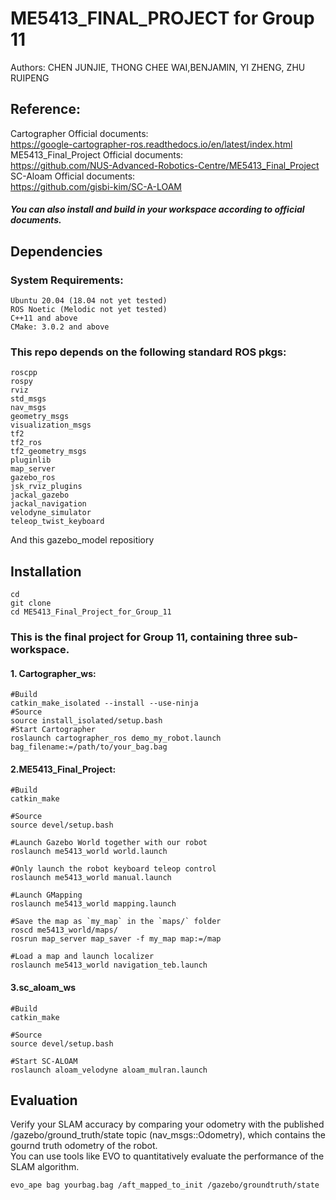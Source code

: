 # ME5413_FINAL_PROJECT for Group 11  

Authors: CHEN JUNJIE, THONG CHEE WAI,BENJAMIN, YI ZHENG, ZHU RUIPENG

## Reference:  

Cartographer Official documents:  
https://google-cartographer-ros.readthedocs.io/en/latest/index.html  
ME5413_Final_Project Official documents:  
https://github.com/NUS-Advanced-Robotics-Centre/ME5413_Final_Project  
SC-Aloam Official documents:  
https://github.com/gisbi-kim/SC-A-LOAM  

##### You can also install and build in your workspace according to official documents.

## Dependencies

### System Requirements:

    Ubuntu 20.04 (18.04 not yet tested)
    ROS Noetic (Melodic not yet tested)
    C++11 and above
    CMake: 3.0.2 and above
    
### This repo depends on the following standard ROS pkgs:

    roscpp
    rospy
    rviz
    std_msgs
    nav_msgs
    geometry_msgs
    visualization_msgs
    tf2
    tf2_ros
    tf2_geometry_msgs
    pluginlib
    map_server
    gazebo_ros
    jsk_rviz_plugins
    jackal_gazebo
    jackal_navigation
    velodyne_simulator
    teleop_twist_keyboard

And this gazebo_model repositiory  

## Installation   

    cd  
    git clone  
    cd ME5413_Final_Project_for_Group_11   

### This is the final project for Group 11, containing three sub-workspace.
#### 1. Cartographer_ws:

    #Build
    catkin_make_isolated --install --use-ninja
    #Source
    source install_isolated/setup.bash
    #Start Cartographer
    roslaunch cartographer_ros demo_my_robot.launch bag_filename:=/path/to/your_bag.bag

#### 2.ME5413_Final_Project:
 
    #Build  
    catkin_make  
    
    #Source  
    source devel/setup.bash  
    
    #Launch Gazebo World together with our robot  
    roslaunch me5413_world world.launch  
    
    #Only launch the robot keyboard teleop control  
    roslaunch me5413_world manual.launch  
    
    #Launch GMapping  
    roslaunch me5413_world mapping.launch  
    
    #Save the map as `my_map` in the `maps/` folder  
    roscd me5413_world/maps/    
    rosrun map_server map_saver -f my_map map:=/map  
    
    #Load a map and launch localizer  
    roslaunch me5413_world navigation_teb.launch  

#### 3.sc_aloam_ws

    #Build  
    catkin_make  
    
    #Source
    source devel/setup.bash  
    
    #Start SC-ALOAM  
    roslaunch aloam_velodyne aloam_mulran.launch   

##  Evaluation
Verify your SLAM accuracy by comparing your odometry with the published /gazebo/ground_truth/state topic (nav_msgs::Odometry), which contains the gournd truth odometry of the robot.    
You can use tools like EVO to quantitatively evaluate the performance of the SLAM algorithm.   

    evo_ape bag yourbag.bag /aft_mapped_to_init /gazebo/groundtruth/state

   

